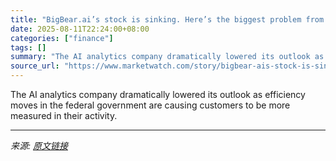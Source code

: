 ```yaml
---
title: "BigBear.ai’s stock is sinking. Here’s the biggest problem from earnings."
date: 2025-08-11T22:24:00+08:00
categories: ["finance"]
tags: []
summary: "The AI analytics company dramatically lowered its outlook as efficiency moves in the federal government are causing customers to be more measured in their activity."
source_url: "https://www.marketwatch.com/story/bigbear-ais-stock-is-sinking-heres-the-biggest-problem-from-earnings-95e902f3?mod=mw_rss_topstories"
---
```


The AI analytics company dramatically lowered its outlook as efficiency moves in the federal government are causing customers to be more measured in their activity.

---

*来源: [原文链接](https://www.marketwatch.com/story/bigbear-ais-stock-is-sinking-heres-the-biggest-problem-from-earnings-95e902f3?mod=mw_rss_topstories)*
